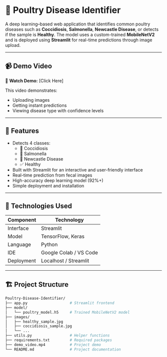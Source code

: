 # 🐔 Poultry Disease Identifier

A deep learning–based web application that identifies common poultry diseases such as **Coccidiosis**, **Salmonella**, **Newcastle Disease**, or detects if the sample is **Healthy**. The model uses a custom-trained **MobileNetV2** and is deployed using **Streamlit** for real-time predictions through image upload.

---

## 📹 Demo Video

🎥 **Watch Demo:** [Click Here]

This video demonstrates:
- Uploading images
- Getting instant predictions
- Viewing disease type with confidence levels

---

## 🚀 Features

- Detects 4 classes:
  - 🧫 Coccidiosis
  - 🦠 Salmonella
  - 🐣 Newcastle Disease
  - ✅ Healthy
- Built with Streamlit for an interactive and user-friendly interface
- Real-time prediction from fecal images
- High-accuracy deep learning model (92%+)
- Simple deployment and installation

---

## 🧠 Technologies Used

| Component     | Technology             |
|---------------|------------------------|
| Interface     | Streamlit              |
| Model         | TensorFlow, Keras      |
| Language      | Python                 |
| IDE           | Google Colab / VS Code |
| Deployment    | Localhost / Streamlit  |

---

## 🏗️ Project Structure

```bash
Poultry-Disease-Identifier/
├── app.py                   # Streamlit frontend
├── model/
│   └── poultry_model.h5     # Trained MobileNetV2 model
├── images/
│   ├── healthy_sample.jpg
│   ├── coccidiosis_sample.jpg
│   └── ...
├── utils.py                 # Helper functions
├── requirements.txt         # Required packages
├── demo_video.mp4           # Project demo
└── README.md                # Project documentation
